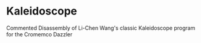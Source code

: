 # Kaleidoscope
Commented Disassembly of  Li-Chen Wang's classic Kaleidoscope program for the Cromemco Dazzler
